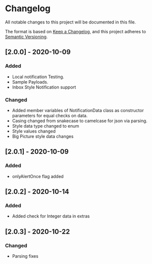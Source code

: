 # Changelog

All notable changes to this project will be documented in this file.

The format is based on [Keep a Changelog](https://keepachangelog.com/en/1.0.0/),
and this project adheres to [Semantic Versioning](https://semver.org/spec/v2.0.0.html).

## [2.0.0] - 2020-10-09

### Added

- Local notification Testing.
- Sample Payloads.
- Inbox Style Notification support

### Changed
- Added member variables of NotificationData class as constructor parameters for equal checks on data.
- Casing changed from snakecase to camelcase for json via parsing.
- Style data type changed to enum
- Style values changed
- Big Picture style data changes

## [2.0.1] - 2020-10-09

### Added

- onlyAlertOnce flag added

## [2.0.2] - 2020-10-14

### Added

- Added check for Integer data in extras

## [2.0.3] - 2020-10-22

### Changed

- Parsing fixes
